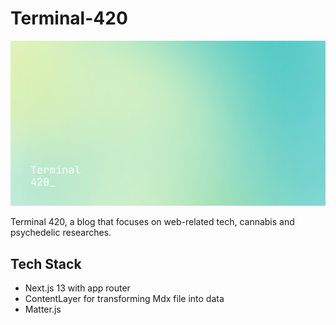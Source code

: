 # Terminal-420

![Terminal 420](public/images/og.jpeg)

Terminal 420, a blog that focuses on web-related tech, cannabis and psychedelic researches.

## Tech Stack

- Next.js 13 with app router
- ContentLayer for transforming Mdx file into data
- Matter.js 